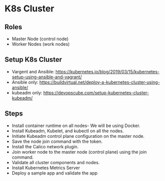 # K8s Cluster

## Roles
- Master Node (control node)
- Worker Nodes (work nodes)

## Setup K8s Cluster
- Vargent and Ansible: https://kubernetes.io/blog/2019/03/15/kubernetes-setup-using-ansible-and-vagrant/
- Ansible only: https://buildvirtual.net/deploy-a-kubernetes-cluster-using-ansible/
- kubeadm only: https://devopscube.com/setup-kubernetes-cluster-kubeadm/

## Steps
- Install container runtime on all nodes- We will be using Docker.
- Install Kubeadm, Kubelet, and kubectl on all the nodes.
- Initiate Kubeadm control plane configuration on the master node.
- Save the node join command with the token.
- Install the Calico network plugin.
- Join worker node to the master node (control plane) using the join command.
- Validate all cluster components and nodes.
- Install Kubernetes Metrics Server
- Deploy a sample app and validate the app
    
